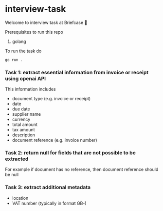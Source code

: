 # interview-task

Welcome to interview task at Briefcase 👋

Prerequisites to run this repo
1. golang

To run the task do

```bash
go run .
```

### Task 1: extract essential information from invoice or receipt using openai API

This information includes

- document type (e.g. invoice or receipt)
- date
- due date
- supplier name
- currency
- total amount
- tax amount
- description
- document reference (e.g. invoice number)

### Task 2: return null for fields that are not possible to be extracted

For example if document has no reference, then document reference should be null

### Task 3: extract additional metadata

- location
- VAT number (typically in format GB-<numbers>)